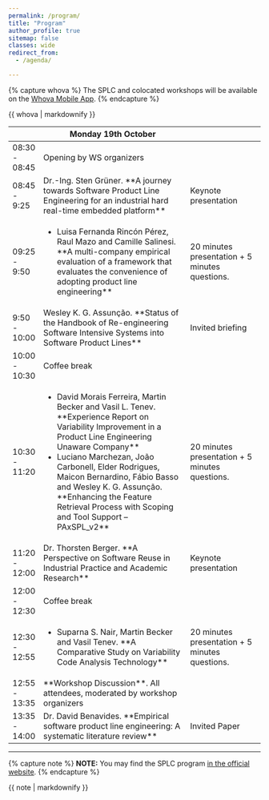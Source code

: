 ```yaml
---
permalink: /program/
title: "Program"
author_profile: true
sitemap: false
classes: wide
redirect_from: 
  - /agenda/

---
```


{% capture whova %}
The SPLC and colocated workshops will be available on the [Whova Mobile App](https://whova.com/portal/splc_202010/).
{% endcapture %}
<div class="notice--success">{{ whova | markdownify }}</div>

<table>
<colgroup>
	<col width="10%" />
	<col width="60%" />
	<col width="30%" />
</colgroup>
<thead>
<tr class="header">
	<th></th>
	<th>Monday 19th October</th>
	<th></th>
</tr>
</thead>
<tbody>
<tr>
	<td markdown="span">08:30 - 08:45</td>
	<td markdown="span">Opening by WS organizers</td>
	<td></td>
</tr>
<tr>
	<td markdown="span">08:45 - 9:25</td>
	<td markdown="span">Dr.-Ing. Sten Grüner. **A journey towards Software Product Line Engineering for an industrial hard real-time embedded platform**</td>
	<td>Keynote presentation</td>
</tr>
<tr>
	<td markdown="span">09:25 - 9:50</td>
	<td><ul>
		<li markdown="span">Luisa Fernanda Rincón Pérez, Raul Mazo and Camille Salinesi. **A multi-company empirical evaluation of a framework that evaluates the convenience of adopting product line engineering**</li>
	</ul></td>
	<td markdown="span">20 minutes presentation + 5 minutes questions.</td>
</tr>
<tr>
	<td markdown="span">9:50 - 10:00</td>
	<td markdown="span">Wesley K. G. Assunção. **Status of the Handbook of Re-engineering Software Intensive Systems into Software Product Lines**</td>
	<td>Invited briefing</td>
</tr>
<tr>
	<td markdown="span">10:00 - 10:30</td>
	<td markdown="span">Coffee break</td>
	<td></td>
</tr>
<tr>
	<td markdown="span">10:30 - 11:20</td>
	<td><ul>
		<li markdown="span">David Morais Ferreira, Martin Becker and Vasil L. Tenev. **Experience Report on Variability Improvement in a Product Line Engineering Unaware Company**</li>
		<li markdown="span">Luciano Marchezan, João Carbonell, Elder Rodrigues, Maicon Bernardino, Fábio Basso and Wesley K. G. Assunção. **Enhancing the Feature Retrieval Process with Scoping and Tool Support – PAxSPL_v2**</li>
	</ul></td>
	<td markdown="span">20 minutes presentation + 5 minutes questions.</td>
</tr>
<tr>
	<td markdown="span">11:20 - 12:00</td>
	<td markdown="span">Dr. Thorsten Berger. **A Perspective on Software Reuse in Industrial Practice and Academic Research**</td>
	<td>Keynote presentation</td>
</tr>
<tr>
	<td markdown="span">12:00 - 12:30</td>
	<td markdown="span">Coffee break</td>
	<td></td>
</tr>
<tr>
	<td markdown="span">12:30 - 12:55</td>
	<td><ul>
		<li markdown="span">Suparna S. Nair, Martin Becker and Vasil Tenev. **A Comparative Study on Variability Code Analysis Technology**</li>
	</ul></td>
	<td markdown="span">20 minutes presentation + 5 minutes questions.</td>
</tr>
<tr>
	<td markdown="span">12:55 - 13:35</td>
	<td markdown="span">**Workshop Discussion**. All attendees, moderated by workshop organizers</td>
	<td></td>
</tr>
<tr>
	<td markdown="span">13:35 - 14:00</td>
	<td markdown="span">Dr. David Benavides. **Empirical software product line engineering: A systematic literature review**</td>
	<td>Invited Paper</td>
</tr>
</tbody>
</table>

<hr/>

{% capture note %}
**NOTE:** You may find the SPLC program [in the official website](https://splc2020.net/program/detailed-program/).
{% endcapture %}
<div class="notice--success">{{ note | markdownify }}</div>